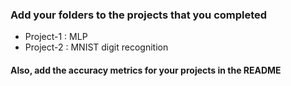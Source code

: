 ### Add your folders to the projects that you completed
- Project-1 : MLP 
- Project-2 : MNIST digit recognition

#### Also, add the accuracy metrics for your projects in the README
